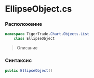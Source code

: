 
# EllipseObject.cs
### Расположение
```csharp
namespace TigerTrade.Chart.Objects.List  
    class EllipseObject
```

> Описание

### Синтаксис
```csharp
public EllipseObject()
```
